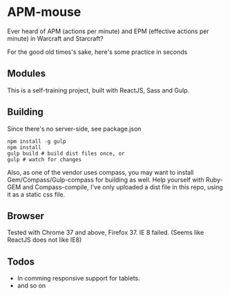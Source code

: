 # APM-mouse

Ever heard of APM (actions per minute) and EPM (effective actions per minute) in Warcraft and Starcraft? 

For the good old times's sake, here's some practice in seconds

## Modules
This is a self-training project, built with ReactJS, Sass and Gulp.

## Building
Since there's no server-side, see package.json
```
npm install -g gulp
npm install
gulp build # build dist files once, or
gulp # watch for changes
```
Also, as one of the vendor uses compass, you may want to install Gem/Compass/Gulp-compass for building as well.
Help yourself with Ruby-GEM and Compass-compile, I've only uploaded a dist file in this repo, using it as a static css file.

## Browser
Tested with Chrome 37 and above, Firefox 37.
IE 8 failed. (Seems like ReactJS does not like IE8)

## Todos
* In comming responsive support for tablets.
* and so on
